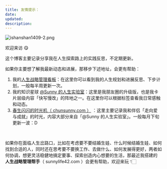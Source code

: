 ```yaml
---
title: 友情提示：
date:
updated:
description:
---
```





![ishanshan1409-2.png](https://cdn.sunnyhuang.net/share/ishanshan1409-2.png?x-oss-process=image/resize,w_400 ':size=120')





欢迎来访 😋

这个博客主要记录分享我在人生探索路上的实践反思，不定期更新。

如果你主要想了解我最新动态和进展，那移步下述地址，会更有帮助：

1. 我的[人生战略管理看板](https://sunnylife.feishu.cn/wiki/wikcnEy7dsfx0hrcc7RJ123xceg?sheet=hzW9E9&create_from=create_doc_to_wiki)：在这里你可以看到我的人生规划和进展反思、下步计划，一般每半周更新一次。
2. 我的知识星球 [@Sunny 的人生实验室](https://t.zsxq.com/Vrzji2B)：这里是我朋友圈的升级版，也是我卡片层级内容「快写慢改」的阵地之一。在这里你可以根据标签查看我日常感触和动态。
3. [春生闪闪的时光机（ chunsunny.com ）](https://chunsunny.com/) ：这里主要记录我和伴侣「走向爱与成就」的时光，内容大部分来自「@Sunny 的人生实验室」。一般每月下旬更新一波：D

<br>

如果你在面临人生岔路口，比如在考虑要不要结婚生娃、什么时候结婚生娃、如何找到合适的人，同时还在思考要不要换工作、去做什么、如何发展得更好，两者如何协调，想更灵活稳健地搞定要事、探索创造内心想要的生活，那最近我搭建的 **人生战略管理帮手**（ sunnylife42.com ）会更有帮助，欢迎来玩 👇🏻  

